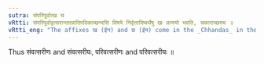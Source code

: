 ```yaml
---
sutra: संपरिपूर्वात्ख च
vRtti: संपरिपूर्वाद्वत्सरान्तात्प्रातिपदिकाच्छन्दसि विषये निर्वृत्तादिष्वर्थेषु खः प्रत्ययो भवति, चकाराच्छश्च ॥
vRtti_eng: "The affixes ख (ईन) and छ (ईय) come in the _Chhandas_ in the fivefold senses taught in (V. 1. 79), (V. 1. 80), after the word _vatsara_, when preceded by _sam_ and _pari_."
---
```

Thus संवत्सरीणः and संवत्सरीयः, परिवत्सरीणः and परिवत्सरीयः ॥
